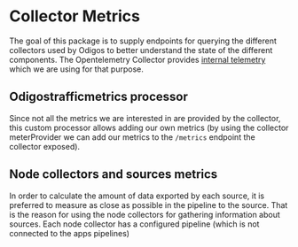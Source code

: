 # Collector Metrics

The goal of this package is to supply endpoints for querying the different collectors used by Odigos to better understand the state of the different components.
The Opentelemetry Collector provides [internal telemetry](https://opentelemetry.io/docs/collector/internal-telemetry/) which we are using for that purpose.

## Odigostrafficmetrics processor
Since not all the metrics we are interested in are provided by the collector, this custom processor allows adding our own metrics (by using the collector meterProvider we can add our metrics to the `/metrics` endpoint the collector exposed).

## Node collectors and sources metrics
In order to calculate the amount of data exported by each source, it is preferred to measure as close as possible in the pipeline to the source. That is the reason for using the node collectors for gathering information about sources.
Each node collector has a configured pipeline (which is not connected to the apps pipelines)

